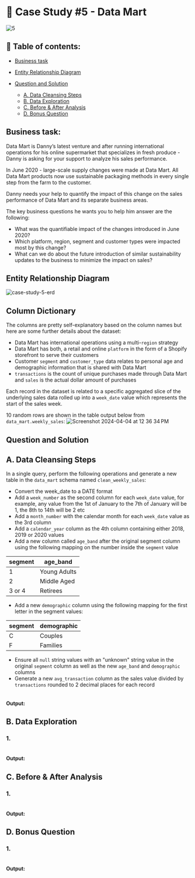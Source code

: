 # 🛒 Case Study #5 - Data Mart
![5](https://github.com/bachbaongan/Portfolio_Data/assets/144385168/c4e43105-9fb0-4994-abe3-07eb03cbf101)

## 📖 Table of contents:

* [Business task](https://github.com/bachbaongan/Portfolio_Data/blob/main/SQL/8_week_SQL_Challenge/Case%20Study%20%235/README.md#business-task)
* [Entity Relationship Diagram](https://github.com/bachbaongan/Portfolio_Data/blob/main/SQL/8_week_SQL_Challenge/Case%20Study%20%235/README.md#entity-relationship-diagram)
* [Question and Solution](https://github.com/bachbaongan/Portfolio_Data/blob/main/SQL/8_week_SQL_Challenge/Case%20Study%20%235/README.md#question-and-solution)

  * [A. Data Cleansing Steps](https://github.com/bachbaongan/Portfolio_Data/blob/main/SQL/8_week_SQL_Challenge/Case%20Study%20%235/README.md#a-data-cleansing-steps)
  * [B. Data Exploration](https://github.com/bachbaongan/Portfolio_Data/blob/main/SQL/8_week_SQL_Challenge/Case%20Study%20%235/README.md#b-data-exploration)
  * [C. Before & After Analysis](https://github.com/bachbaongan/Portfolio_Data/blob/main/SQL/8_week_SQL_Challenge/Case%20Study%20%235/README.md#c-before--after-analysis)
  * [D. Bonus Question](https://github.com/bachbaongan/Portfolio_Data/blob/main/SQL/8_week_SQL_Challenge/Case%20Study%20%235/README.md#d-bonus-question)
    
## Business task: 
Data Mart is Danny’s latest venture and after running international operations for his online supermarket that specializes in fresh produce - Danny is asking for your support to analyze his sales performance.

In June 2020 - large-scale supply changes were made at Data Mart. All Data Mart products now use sustainable packaging methods in every single step from the farm to the customer.

Danny needs your help to quantify the impact of this change on the sales performance of Data Mart and its separate business areas.

The key business questions he wants you to help him answer are the following:

* What was the quantifiable impact of the changes introduced in June 2020?
* Which platform, region, segment and customer types were impacted most by this change?
* What can we do about the future introduction of similar sustainability updates to the business to minimize the impact on sales?

## Entity Relationship Diagram
![case-study-5-erd](https://github.com/bachbaongan/Portfolio_Data/assets/144385168/b9b87431-a62d-4118-a5ba-f07f70732cb0)

## Column Dictionary

The columns are pretty self-explanatory based on the column names but here are some further details about the dataset:

* Data Mart has international operations using a multi-`region` strategy
* Data Mart has both, a retail and online `platform` in the form of a Shopify storefront to serve their customers
* Customer `segment` and `customer_type` data relates to personal age and demographic information that is shared with Data Mart
* `transactions` is the count of unique purchases made through Data Mart and `sales` is the actual dollar amount of purchases

Each record in the dataset is related to a specific aggregated slice of the underlying sales data rolled up into a `week_date` value which represents the start of the sales week.

10 random rows are shown in the table output below from `data_mart.weekly_sales`:
![Screenshot 2024-04-04 at 12 36 34 PM](https://github.com/bachbaongan/Portfolio_Data/assets/144385168/baf4afac-9b7d-4d4a-baec-015b8fc3fa10)

## Question and Solution
## A. Data Cleansing Steps
In a single query, perform the following operations and generate a new table in the `data_mart` schema named `clean_weekly_sales`:

* Convert the week_date to a DATE format
* Add a `week_number` as the second column for each `week_date` value, for example, any value from the 1st of January to the 7th of January will be 1, the 8th to 14th will be 2 etc
* Add a `month_number` with the calendar month for each `week_date` value as the 3rd column
* Add a `calendar_year` column as the 4th column containing either 2018, 2019 or 2020 values
* Add a new column called `age_band` after the original segment column using the following mapping on the number inside the `segment` value

segment	| age_band
---|---
1|Young Adults
2|Middle Aged
3 or 4|Retirees

* Add a new `demographic` column using the following mapping for the first letter in the segment values:
  
segment	| demographic
---|---
C |	Couples
F	| Families

* Ensure all `null` string values with an "unknown" string value in the original `segment` column as well as the new `age_band` and `demographic` columns
* Generate a new `avg_transaction` column as the sales value divided by `transactions` rounded to 2 decimal places for each record
~~~~sql

~~~~
#### Output:

## B. Data Exploration
### 1. 
~~~~sql

~~~~
#### Output:
## C. Before & After Analysis
### 1. 
~~~~sql

~~~~
#### Output:
## D. Bonus Question
### 1. 
~~~~sql

~~~~
#### Output:
